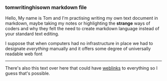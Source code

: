 ### tomwritinghisown markdown file

Hello, My name is Tom and I'm practising writing my own text document in markdown, maybe taking my notes or highlighting the **strange** ways of coders and why they felt the need to create markdown language instead of your standard text editing.

I suppose that when computers had no infrastructure in place we had to designate *everything* manually and it offers some degree of universally readable web font

***

There's also this text over here that could have [weblinks](website.com) to everything so I guess that's possible. 
